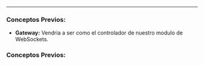 
---
### Conceptos Previos:
- **Gateway:** Vendria a ser como el controlador de nuestro modulo de WebSockets.


### Conceptos Previos:
